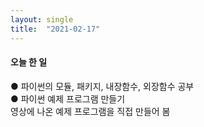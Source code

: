 ```yaml
---
layout: single
title:  "2021-02-17"
---
```



#### 오늘 한 일  
● 파이썬의 모듈, 패키지, 내장함수, 외장함수 공부  
● 파이썬 예제 프로그램 만들기  
  영상에 나온 예제 프로그램을 직접 만들어 봄
